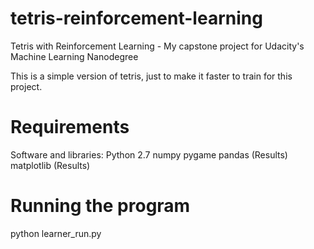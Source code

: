 # tetris-reinforcement-learning

Tetris with Reinforcement Learning - My capstone project for Udacity's Machine Learning Nanodegree

This is a simple version of tetris, just to make it faster to train for this project.

# Requirements

Software and libraries:
Python 2.7
numpy
pygame
pandas (Results)
matplotlib (Results)

# Running the program
python learner_run.py


